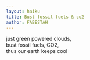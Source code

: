 ```yaml
---
layout: haiku
title: Bust fossil fuels & co2
author: FABESTAH
---
```


just green powered clouds, <br>
bust fossil fuels, CO2, <br>
thus our earth keeps cool
